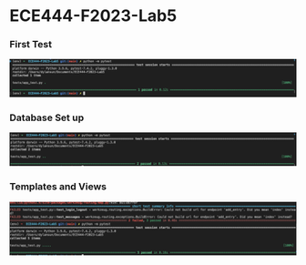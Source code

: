 # ECE444-F2023-Lab5


### First Test
![Alt text](screenshots/image.png)

### Database Set up 
![Alt text](screenshots/image2.png)

### Templates and Views
![Alt text](screenshots/image3.png)